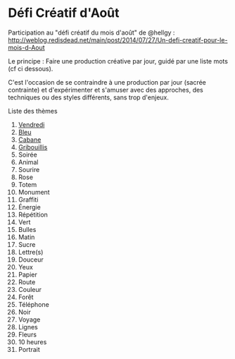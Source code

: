 Défi Créatif d'Août
======

Participation au "défi créatif du mois d'août" de @hellgy : http://weblog.redisdead.net/main/post/2014/07/27/Un-defi-creatif-pour-le-mois-d-Aout

Le principe : Faire une production créative par jour, guidé par une liste mots (cf ci dessous).

C'est l'occasion de se contraindre à une production par jour (sacrée contrainte) et d'expérimenter et s'amuser avec des approches, des techniques ou des styles différents, sans trop d'enjeux.

Liste des thèmes 

1. [Vendredi](./vendredi/)
2. [Bleu](./bleu/)
3. [Cabane](./cabane/)
4. [Gribouillis](./gribouillis/)
5. Soirée
6. Animal
7. Sourire
8. Rose
9. Totem
10. Monument
11. Graffiti
12. Énergie
13. Répétition
14. Vert
15. Bulles
16. Matin
17. Sucre
18. Lettre(s)
19. Douceur
20. Yeux
21. Papier
22. Route
23. Couleur
24. Forêt
25. Téléphone
26. Noir
27. Voyage
28. Lignes
29. Fleurs
30. 10 heures
31. Portrait
